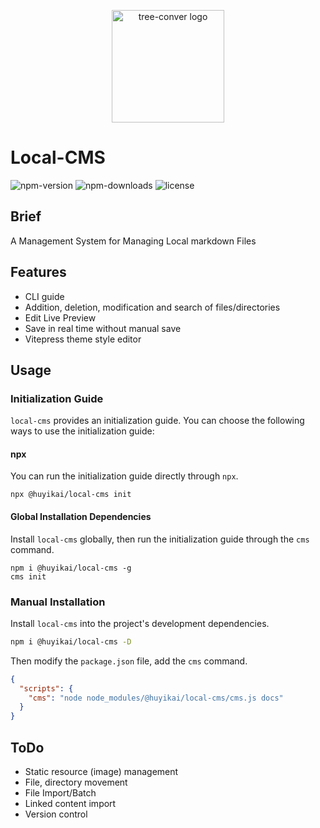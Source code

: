 <p align="center">
  <a href="https://huyikai.github.io/local-cms/" target="_blank" rel="noopener noreferrer">
    <img width="180" src="https://huyikai.github.io/local-cms/static/logo.svg" alt="tree-conver logo">
  </a>
</p>

# Local-CMS

![npm-version](https://badgen.net/npm/v/@huyikai/local-cms) 
![npm-downloads](https://badgen.net/npm/dw/@huyikai/local-cms) 
![license](https://badgen.net/npm/license/@huyikai/local-cms)

## Brief

A Management System for Managing Local markdown Files

## Features

- CLI guide
- Addition, deletion, modification and search of files/directories
- Edit Live Preview
- Save in real time without manual save
- Vitepress theme style editor

## Usage

### Initialization Guide

`local-cms` provides an initialization guide. You can choose the following ways to use the initialization guide:

#### npx

You can run the initialization guide directly through `npx`.

```shell
npx @huyikai/local-cms init
```

#### Global Installation Dependencies

Install `local-cms` globally, then run the initialization guide through the `cms` command.

```shell
npm i @huyikai/local-cms -g
cms init
```

### Manual Installation

Install `local-cms` into the project's development dependencies.

```sh
npm i @huyikai/local-cms -D
```

Then modify the `package.json` file, add the `cms` command.

```json
{
  "scripts": {
    "cms": "node node_modules/@huyikai/local-cms/cms.js docs"
  }
}
```

## ToDo

- Static resource (image) management
- File, directory movement
- File Import/Batch
- Linked content import
- Version control

